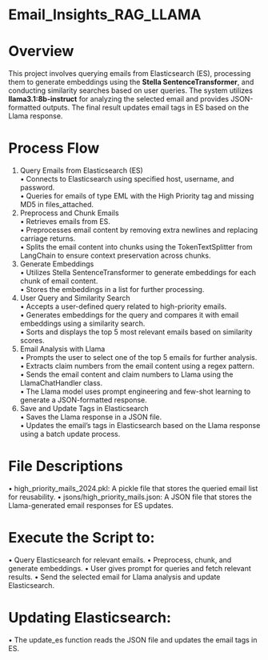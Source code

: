 # Email_Insights_RAG_LLAMA

# Overview
This project involves querying emails from Elasticsearch (ES), processing them to generate embeddings using the **Stella SentenceTransformer**, and conducting similarity searches based on user queries. The system utilizes **llama3.1:8b-instruct** for analyzing the selected email and provides JSON-formatted outputs. The final result updates email tags in ES based on the Llama response.

# Process Flow
1.	Query Emails from Elasticsearch (ES)<br />
  • Connects to Elasticsearch using specified host, username, and password.<br />
  • Queries for emails of type EML with the High Priority tag and missing MD5 in files_attached.
2.	Preprocess and Chunk Emails<br />
  •	Retrieves emails from ES.<br />
  •	Preprocesses email content by removing extra newlines and replacing carriage returns.<br />
  •	Splits the email content into chunks using the TokenTextSplitter from LangChain to ensure context preservation across chunks.
3.	Generate Embeddings<br />
  •	Utilizes Stella SentenceTransformer to generate embeddings for each chunk of email content.<br />
  •	Stores the embeddings in a list for further processing.
4.	User Query and Similarity Search<br />
  •	Accepts a user-defined query related to high-priority emails.<br />
  •	Generates embeddings for the query and compares it with email embeddings using a similarity search.<br />
  •	Sorts and displays the top 5 most relevant emails based on similarity scores.
5.	Email Analysis with Llama<br />
  •	Prompts the user to select one of the top 5 emails for further analysis.<br />
  •	Extracts claim numbers from the email content using a regex pattern.<br />
  •	Sends the email content and claim numbers to Llama using the LlamaChatHandler class.<br />
  •	The Llama model uses prompt engineering and few-shot learning to generate a JSON-formatted response.
6.	Save and Update Tags in Elasticsearch<br />
  •	Saves the Llama response in a JSON file.<br />
  •	Updates the email’s tags in Elasticsearch based on the Llama response using a batch update process.

# File Descriptions
  •	high_priority_mails_2024.pkl: A pickle file that stores the queried email list for reusability.
  •	jsons/high_priority_mails.json: A JSON file that stores the Llama-generated email responses for ES updates.

# Execute the Script to:
  •	Query Elasticsearch for relevant emails.
  •	Preprocess, chunk, and generate embeddings.
  •	User gives prompt for queries and fetch relevant results.
  •	Send the selected email for Llama analysis and update Elasticsearch.
  
# Updating Elasticsearch:
  • The update_es function reads the JSON file and updates the email tags in ES.
